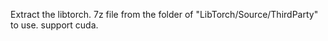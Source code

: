 Extract the libtorch. 7z file from the folder of "LibTorch/Source/ThirdParty" to use.
support cuda.
